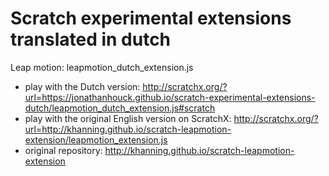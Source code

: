# Scratch experimental extensions translated in dutch

Leap motion: leapmotion_dutch_extension.js
- play with the Dutch version: http://scratchx.org/?url=https://jonathanhouck.github.io/scratch-experimental-extensions-dutch/leapmotion_dutch_extension.js#scratch
- play with the original English version on ScratchX: http://scratchx.org/?url=http://khanning.github.io/scratch-leapmotion-extension/leapmotion_extension.js
- original repository: http://khanning.github.io/scratch-leapmotion-extension

